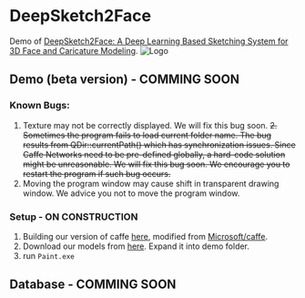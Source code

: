 # DeepSketch2Face
Demo of [DeepSketch2Face: A Deep Learning Based Sketching System for 3D Face and Caricature Modeling](http://i.cs.hku.hk/~xghan/papers/deepske2face.pdf).
![Logo](http://i.cs.hku.hk/~xghan/Projects/ske2face_files/image004.gif)
## Demo (beta version) - COMMING SOON
### Known Bugs:
1. Texture may not be correctly displayed. We will fix this bug soon.
~~2. Sometimes the program fails to load current folder name. The bug results from QDir::currentPath() which has synchronization issues. Since Caffe Networks need to be pre-defined globally, a hard-code solution might be unreasonable. We will fix this bug soon. We encourage you to restart the program if such bug occurs.~~
3. Moving the program window may cause shift in transparent drawing window. We advice you not to move the program window.

### Setup - ON CONSTRUCTION
1. Building our version of caffe [here](https://github.com/irsisyphus/deepsketch2face), modified from [Microsoft/caffe](https://github.com/Microsoft/caffe).
2. Download our models from [here](https://github.com/irsisyphus/deepsketch2face). Expand it into demo folder.
3. run `Paint.exe`

## Database - COMMING SOON
